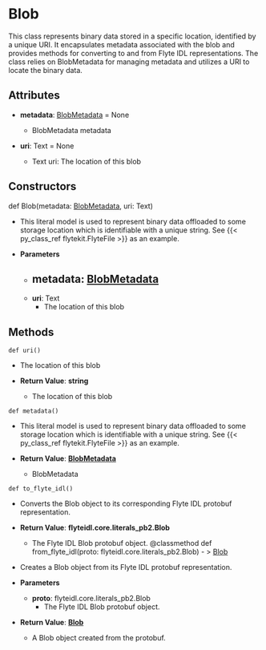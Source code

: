# Blob

This class represents binary data stored in a specific location, identified by a unique URI. It encapsulates metadata associated with the blob and provides methods for converting to and from Flyte IDL representations. The class relies on BlobMetadata for managing metadata and utilizes a URI to locate the binary data.

## Attributes

- **metadata**: [BlobMetadata](flytekit_models_literals_blobmetadata) = None
  - BlobMetadata metadata

- **uri**: Text = None
  - Text uri: The location of this blob

## Constructors
def Blob(metadata: [BlobMetadata](flytekit_models_literals_blobmetadata), uri: Text)
-  This literal model is used to represent binary data offloaded to some storage location which is identifiable with a unique string. See {{&lt; py_class_ref flytekit.FlyteFile &gt;}} as an example.
- **Parameters**

  - **metadata**: [BlobMetadata](flytekit_models_literals_blobmetadata)
    - 
  - **uri**: Text
    - The location of this blob



## Methods
```@classmethod
def uri()
```
-  The location of this blob

- **Return Value**:
**string**
  - The location of this blob
```@classmethod
def metadata()
```
-  This literal model is used to represent binary data offloaded to some storage location which is identifiable with a unique string. See {{&lt; py_class_ref flytekit.FlyteFile &gt;}} as an example.

- **Return Value**:
**[BlobMetadata](flytekit_models_literals_blobmetadata)**
  - BlobMetadata
```@classmethod
def to_flyte_idl()
```
-  Converts the Blob object to its corresponding Flyte IDL protobuf representation.

- **Return Value**:
**flyteidl.core.literals_pb2.Blob**
  - The Flyte IDL Blob protobuf object.
@classmethod
def from_flyte_idl(proto: flyteidl.core.literals_pb2.Blob) - > [Blob](flytekit_models_literals_blob)
-  Creates a Blob object from its Flyte IDL protobuf representation.
- **Parameters**

  - **proto**: flyteidl.core.literals_pb2.Blob
    - The Flyte IDL Blob protobuf object.

- **Return Value**:
**[Blob](flytekit_models_literals_blob)**
  - A Blob object created from the protobuf.
